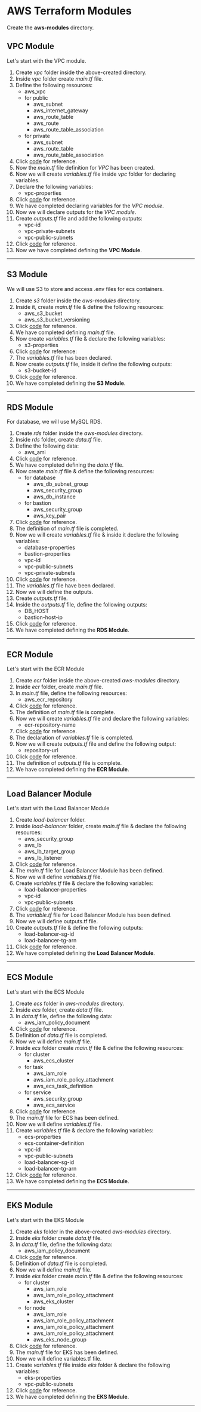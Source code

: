 # AWS Terraform Modules

Create the **aws-modules** directory.

## VPC Module
Let's start with the VPC module.
1. Create *vpc* folder inside the above-created directory.
2. Inside *vpc* folder create *main.tf* file.
3. Define the following resources:
    - aws_vpc
    - for public
      - aws_subnet
      - aws_internet_gateway
      - aws_route_table
      - aws_route
      - aws_route_table_association
    - for private
      - aws_subnet
      - aws_route_table
      - aws_route_table_association
4. Click [code](https://github.com/sahilphule/templates/blob/master/terraform/modules/aws/vpc/main.tf) for reference.
5. Now the *main.tf* file definition for *VPC* has been created.
6. Now we will create *variables.tf* file inside *vpc* folder for declaring variables.
7. Declare the following variables:
    - vpc-properties
8. Click [code](https://github.com/sahilphule/templates/blob/master/terraform/modules/aws/vpc/variables.tf) for reference.
9. We have completed declaring variables for the *VPC module*.
10. Now we will declare outputs for the *VPC module*.
11. Create *outputs.tf* file and add the following outputs:
    - vpc-id
    - vpc-private-subnets
    - vpc-public-subnets
12. Click [code](https://github.com/sahilphule/templates/blob/master/terraform/modules/aws/vpc/outputs.tf) for reference.
13. Now we have completed defining the **VPC Module**.

---

## S3 Module
We will use S3 to store and access .env files for ecs containers.
1. Create *s3* folder inside the *aws-modules* directory.
2. Inside it, create *main.tf* file & define the following resources:
    - aws_s3_bucket
    - aws_s3_bucket_versioning
3. Click [code](https://github.com/sahilphule/templates/blob/master/terraform/modules/aws/s3/main.tf) for reference.
4. We have completed defining *main.tf* file.
5. Now create *variables.tf* file & declare the following variables:
    - s3-properties
6. Click [code](https://github.com/sahilphule/templates/blob/master/terraform/modules/aws/s3/variables.tf) for reference:
7. The *variables.tf* file has been declared.
8. Now create *outputs.tf* file, inside it define the following outputs:
    - s3-bucket-id
9. Click [code](https://github.com/sahilphule/templates/blob/master/terraform/modules/aws/s3/output.tf) for reference.
10. We have completed defining the **S3 Module**.

---

## RDS Module
For database, we will use MySQL RDS.  
1. Create *rds* folder inside the *aws-modules* directory.
2. Inside *rds* folder, create *data.tf* file.
3. Define the following data:
    - aws_ami
4. Click [code](https://github.com/sahilphule/templates/blob/master/terraform/modules/aws/rds/data.tf) for reference.
5. We have completed defining the *data.tf* file.
6. Now create *main.tf* file & define the following resources:
    - for database
        - aws_db_subnet_group
        - aws_security_group
        - aws_db_instance
    - for bastion
        - aws_security_group
        - aws_key_pair
7. Click [code](https://github.com/sahilphule/templates/blob/master/terraform/modules/aws/rds/main.tf) for reference.
8. The definition of *main.tf* file is completed.
9. Now we will create *variables.tf* file & inside it declare the following variables:
    - database-properties
    - bastion-properties
    - vpc-id
    - vpc-public-subnets
    - vpc-private-subnets
10. Click [code](https://github.com/sahilphule/templates/blob/master/terraform/modules/aws/rds/variables.tf) for reference.
11. The *variables.tf* file have been declared.
12. Now we will define the outputs.
13. Create *outputs.tf* file.
14. Inside the *outputs.tf* file, define the following outputs:
    - DB_HOST
    - bastion-host-ip
15. Click [code](https://github.com/sahilphule/templates/blob/master/terraform/modules/aws/rds/outputs.tf) for reference.
16. We have completed defining the **RDS Module**.

---

## ECR Module
Let's start with the ECR Module
1. Create *ecr* folder inside the above-created *aws-modules* directory.
2. Inside *ecr* folder, create *main.tf* file.
3. In *main.tf* file, define the following resources:
    - aws_ecr_repository
4. Click [code](https://github.com/sahilphule/templates/blob/master/terraform/modules/aws/ecr/main.tf) for reference.
5. The definition of *main.tf* file is complete.
6. Now we will create *variables.tf* file and declare the following variables:
    - ecr-repository-name
7. Click [code](https://github.com/sahilphule/templates/blob/master/terraform/modules/aws/ecr/variables.tf) for reference.
8. The declaration of *variables.tf* file is completed.
9. Now we will create *outputs.tf* file and define the following output:
    - repository-url
10. Click [code](https://github.com/sahilphule/templates/blob/master/terraform/modules/aws/ecr/outputs.tf) for reference.
11. The definition of *outputs.tf* file is complete.
12. We have completed defining the **ECR Module**.

---

## Load Balancer Module
Let's start with the Load Balancer Module
1. Create *load-balancer* folder.
2. Inside *load-balancer* folder, create *main.tf* file & declare the following resources:
    - aws_security_group
    - aws_lb
    - aws_lb_target_group
    - aws_lb_listener
3. Click [code](https://github.com/sahilphule/templates/blob/master/terraform/modules/aws/load-balancer/main.tf) for reference.
4. The *main.tf* file for Load Balancer Module has been defined.
5. Now we will define *variables.tf* file.
6. Create *variables.tf* file & declare the following variables:
    - load-balancer-properties
    - vpc-id
    - vpc-public-subnets
7. Click [code](https://github.com/sahilphule/templates/blob/master/terraform/modules/aws/load-balancer/variables.tf) for reference.
8. The *variable.tf* file for Load Balancer Module has been defined.
9. Now we will define outputs.tf file.
10. Create *outputs.tf* file & define the following outputs:
    - load-balancer-sg-id
    - load-balancer-tg-arn
11. Click [code](https://github.com/sahilphule/templates/blob/master/terraform/modules/aws/load-balancer/outputs.tf) for reference.
12. We have completed defining the **Load Balancer Module**.

---

## ECS Module
Let's start with the ECS Module
1. Create *ecs* folder in *aws-modules* directory.
2. Inside *ecs* folder, create *data.tf* file.
3. In *data.tf* file, define the following data:
    - aws_iam_policy_document
4. Click [code](https://github.com/sahilphule/templates/blob/master/terraform/modules/aws/ecs/data.tf) for reference.
5. Definition of *data.tf* file is completed.
6. Now we will define *main.tf* file.
7. Inside *ecs* folder create *main.tf* file & define the following resources:
    - for cluster
        - aws_ecs_cluster
    - for task
        - aws_iam_role
        - aws_iam_role_policy_attachment
        - aws_ecs_task_definition
    - for service
        - aws_security_group
        - aws_ecs_service
8. Click [code](https://github.com/sahilphule/templates/blob/master/terraform/modules/aws/ecs/main.tf) for reference.
9. The *main.tf* file for ECS has been defined.
10. Now we will define *variables.tf* file.
12. Create *variables.tf* file & declare the following variables:
    - ecs-properties
    - ecs-container-definition
    - vpc-id
    - vpc-public-subnets
    - load-balancer-sg-id
    - load-balancer-tg-arn
13. Click [code](https://github.com/sahilphule/templates/blob/master/terraform/modules/aws/ecs/variables.tf) for reference.
14. We have completed defining the **ECS Module**.

---

## EKS Module
Let's start with the EKS Module
1. Create *eks* folder in the above-created *aws-modules* directory.
2. Inside *eks* folder create *data.tf* file.
3. In *data.tf* file, define the following data:
    - aws_iam_policy_document
4. Click [code](https://github.com/sahilphule/templates/blob/master/terraform/modules/aws/eks/data.tf) for reference.
5. Definition of *data.tf* file is completed.
6. Now we will define *main.tf* file.
7. Inside *eks* folder create *main.tf* file & define the following resources:
    - for cluster
        - aws_iam_role
        - aws_iam_role_policy_attachment
        - aws_eks_cluster
    - for node
        - aws_iam_role
        - aws_iam_role_policy_attachment
        - aws_iam_role_policy_attachment
        - aws_iam_role_policy_attachment
        - aws_eks_node_group    
8. Click [code](https://github.com/sahilphule/templates/blob/master/terraform/modules/aws/eks/main.tf) for reference.
9. The *main.tf* file for EKS has been defined.
10. Now we will define variables.tf file.
12. Create *variables.tf* file inside *eks* folder & declare the following variables:
    - eks-properties
    - vpc-public-subnets
13. Click [code](https://github.com/sahilphule/templates/blob/master/terraform/modules/aws/eks/variables.tf) for reference.
14. We have completed defining the **EKS Module**.

---